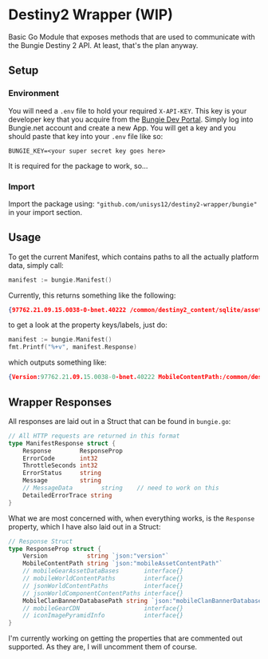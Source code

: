 # Destiny2 Wrapper (WIP)

Basic Go Module that exposes methods that are used to communicate with the Bungie Destiny 2 API. At least, that's the plan anyway.

## Setup

### Environment

You will need a `.env` file to hold your required `X-API-KEY`. This key is your developer key that you acquire from the [Bungie Dev Portal](https://www.bungie.net/en/Application). Simply log into Bungie.net account and create a new App. You will get a key and you should paste that key into your `.env` file like so:

```
BUNGIE_KEY=<your super secret key goes here>
```

It is required for the package to work, so...

### Import

Import the package using: `"github.com/unisys12/destiny2-wrapper/bungie"` in your import section.

## Usage

To get the current Manifest, which contains paths to all the actually platform data, simply call:

```go
manifest := bungie.Manifest()
```

Currently, this returns something like the following:

```json
{97762.21.09.15.0038-0-bnet.40222 /common/destiny2_content/sqlite/asset/asset_sql_content_daf3f57e18acbfa94afed6379fb91bd9.content /common/destiny2_content/clanbanner/clanbanner_sql_content_16c6ae2603e05f6e11c5894c8b2ec485.content}
```

to get a look at the property keys/labels, just do:

```go
manifest := bungie.Manifest()
fmt.Printf("%+v", manifest.Response)
```

which outputs something like:

```json
{Version:97762.21.09.15.0038-0-bnet.40222 MobileContentPath:/common/destiny2_content/sqlite/asset/asset_sql_content_daf3f57e18acbfa94afed6379fb91bd9.content MobileClanBannerDatabasePath:/common/destiny2_content/clanbanner/clanbanner_sql_content_16c6ae2603e05f6e11c5894c8b2ec485.content}
```

## Wrapper Responses

All responses are laid out in a Struct that can be found in `bungie.go`:

```go
// All HTTP requests are returned in this format
type ManifestResponse struct {
	Response        ResponseProp
	ErrorCode       int32
	ThrottleSeconds int32
	ErrorStatus     string
	Message         string
	// MessageData        string	// need to work on this
	DetailedErrorTrace string
}
```

What we are most concerned with, when everything works, is the `Response` property, which I have also laid out in a Struct:

```go
// Response Struct
type ResponseProp struct {
	Version           string `json:"version"`
	MobileContentPath string `json:"mobileAssetContentPath"`
	// mobileGearAssetDataBases       interface{}
	// mobileWorldContentPaths        interface{}
	// jsonWorldContentPaths          interface{}
	// jsonWorldComponentContentPaths interface{}
	MobileClanBannerDatabasePath string `json:"mobileClanBannerDatabasePath"`
	// mobileGearCDN                  interface{}
	// iconImagePyramidInfo           interface{}
}
```

I'm currently working on getting the properties that are commented out supported. As they are, I will uncomment them of course.
